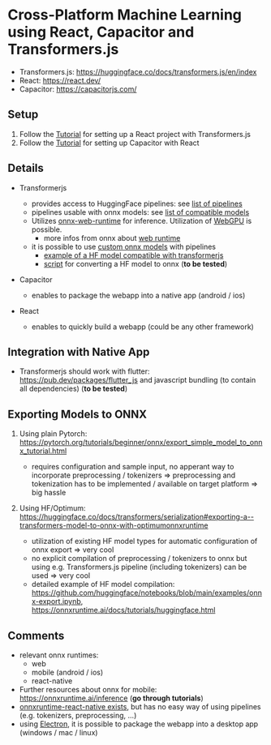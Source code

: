# Cross-Platform Machine Learning using React, Capacitor and Transformers.js

- Transformers.js: https://huggingface.co/docs/transformers.js/en/index
- React: https://react.dev/
- Capacitor: https://capacitorjs.com/


## Setup

1. Follow the [Tutorial](https://huggingface.co/docs/transformers.js/en/tutorials/react) for setting up a React project with Transformers.js
2. Follow the [Tutorial](https://capacitorjs.com/solution/react) for setting up Capacitor with React

## Details

- Transformerjs
    - provides access to HuggingFace pipelines: see [list of pipelines](https://huggingface.co/docs/transformers.js/en/api/pipelines)
    - pipelines usable with onnx models: see [list of compatible models](https://huggingface.co/models?library=transformers.js)
    - Utilizes [onnx-web-runtime](https://huggingface.co/docs/transformers.js/en/api/backends/onnx) for inference. Utilization of [WebGPU](https://huggingface.co/docs/transformers.js/en/guides/webgpu) is possible.
        - more infos from onnx about [web runtime](https://onnxruntime.ai/docs/tutorials/web/)
    - it is possible to use [custom onnx models](https://huggingface.co/docs/transformers.js/en/custom_usage) with pipelines
        - [example of a HF model compatible with transformerjs](https://huggingface.co/Xenova/donut-base-finetuned-cord-v2)
        - [script](https://github.com/huggingface/transformers.js/blob/main/scripts/convert.py) for converting a HF model to onnx (**to be tested**)

- Capacitor
    - enables to package the webapp into a native app (android / ios)

- React
    - enables to quickly build a webapp (could be any other framework)

## Integration with Native App
- Transformerjs should work with flutter: https://pub.dev/packages/flutter_js and javascript bundling (to contain all dependencies) (**to be tested**)


## Exporting Models to ONNX
1. Using plain Pytorch: https://pytorch.org/tutorials/beginner/onnx/export_simple_model_to_onnx_tutorial.html
    - requires configuration and sample input, no apperant way to incorporate preprocessing / tokenizers => preprocessing and tokenization has to be implemented / available on target platform => big hassle

2. Using HF/Optimum: https://huggingface.co/docs/transformers/serialization#exporting-a--transformers-model-to-onnx-with-optimumonnxruntime
    - utilization of existing HF model types for automatic configuration of onnx export => very cool
    - no explicit compilation of preprocessing / tokenizers to onnx but using e.g. Transformers.js pipeline (including tokenizers) can be used => very cool
    - detailed example of HF model compilation: https://github.com/huggingface/notebooks/blob/main/examples/onnx-export.ipynb, https://onnxruntime.ai/docs/tutorials/huggingface.html

## Comments
- relevant onnx runtimes:
    - web
    - mobile (android / ios)
    - react-native
- Further resources about onnx for mobile: https://onnxruntime.ai/inference (**go through tutorials**)
- [onnxruntime-react-native exists](https://onnxruntime.ai/docs/get-started/with-javascript/react-native.html), but has no easy way of using pipelines (e.g. tokenizers, preprocessing, ...)
- using [Electron](https://huggingface.co/docs/transformers.js/en/tutorials/electron), it is possible to package the webapp into a desktop app (windows / mac / linux)





